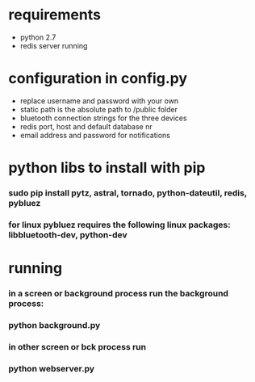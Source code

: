 # requirements
* python 2.7
* redis server running

# configuration in config.py
* replace username and password with your own
* static path is the absolute path to /public folder
* bluetooth connection strings for the three devices
* redis port, host and default database nr
* email address and password for notifications

# python libs to install with pip

### sudo pip install pytz, astral, tornado, python-dateutil, redis, pybluez
### for linux pybluez requires the following linux packages: libbluetooth-dev, python-dev

# running
### in a screen or background process run the background process:
### python background.py
### in other screen or bck process run
### python webserver.py